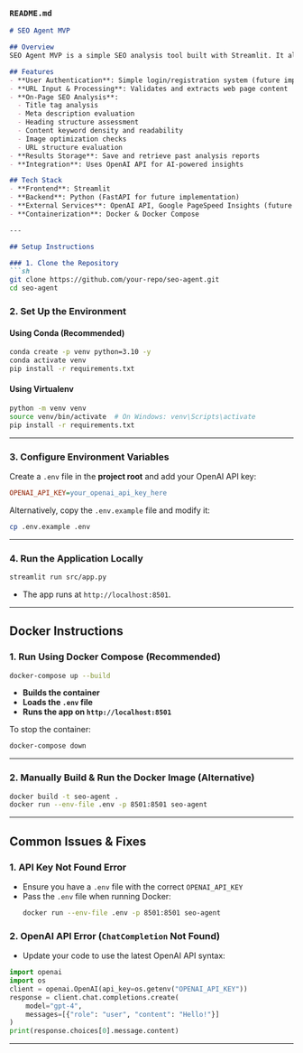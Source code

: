 ### **`README.md`**
```markdown
# SEO Agent MVP

## Overview
SEO Agent MVP is a simple SEO analysis tool built with Streamlit. It allows users to analyze web pages for basic on-page SEO factors and provides recommendations. The project uses OpenAI's API to enhance SEO analysis.

## Features
- **User Authentication**: Simple login/registration system (future implementation)
- **URL Input & Processing**: Validates and extracts web page content
- **On-Page SEO Analysis**:
  - Title tag analysis
  - Meta description evaluation
  - Heading structure assessment
  - Content keyword density and readability
  - Image optimization checks
  - URL structure evaluation
- **Results Storage**: Save and retrieve past analysis reports
- **Integration**: Uses OpenAI API for AI-powered insights

## Tech Stack
- **Frontend**: Streamlit
- **Backend**: Python (FastAPI for future implementation)
- **External Services**: OpenAI API, Google PageSpeed Insights (future integration)
- **Containerization**: Docker & Docker Compose

---

## Setup Instructions

### 1. Clone the Repository
```sh
git clone https://github.com/your-repo/seo-agent.git
cd seo-agent
```

### 2. Set Up the Environment

#### Using Conda (Recommended)
```sh
conda create -p venv python=3.10 -y
conda activate venv
pip install -r requirements.txt
```

#### Using Virtualenv
```sh
python -m venv venv
source venv/bin/activate  # On Windows: venv\Scripts\activate
pip install -r requirements.txt
```

---

### 3. Configure Environment Variables

Create a `.env` file in the **project root** and add your OpenAI API key:
```ini
OPENAI_API_KEY=your_openai_api_key_here
```
Alternatively, copy the `.env.example` file and modify it:
```sh
cp .env.example .env
```

---

### 4. Run the Application Locally
```sh
streamlit run src/app.py
```
- The app runs at `http://localhost:8501`.

---

## Docker Instructions

### **1. Run Using Docker Compose (Recommended)**
```sh
docker-compose up --build
```
- **Builds the container**
- **Loads the `.env` file**
- **Runs the app on `http://localhost:8501`**

To stop the container:
```sh
docker-compose down
```

---

### **2. Manually Build & Run the Docker Image (Alternative)**
```sh
docker build -t seo-agent .
docker run --env-file .env -p 8501:8501 seo-agent
```

---

## Common Issues & Fixes

### 1. **API Key Not Found Error**
- Ensure you have a `.env` file with the correct `OPENAI_API_KEY`
- Pass the `.env` file when running Docker:
  ```sh
  docker run --env-file .env -p 8501:8501 seo-agent
  ```

### 2. **OpenAI API Error (`ChatCompletion` Not Found)**
- Update your code to use the latest OpenAI API syntax:
```python
import openai
import os
client = openai.OpenAI(api_key=os.getenv("OPENAI_API_KEY"))
response = client.chat.completions.create(
    model="gpt-4",
    messages=[{"role": "user", "content": "Hello!"}]
)
print(response.choices[0].message.content)
```

---
